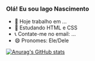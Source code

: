 ### Olá! Eu sou Iago Nascimento

- 🔭 Hoje trabalho em ...
- 🌱 Estudando HTML e CSS
- 📞 Contate-me no email: ...
- 😄 Pronomes: Ele/Dele

[![Anurag's GitHub stats](https://github-readme-stats.vercel.app/api?username=iagonascimento2005&show_icons=true&theme=transparent&theme=radical)](https://github.com/anuraghazra/github-readme-stats)
